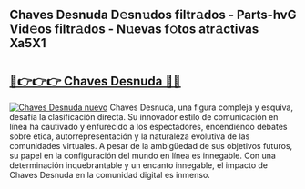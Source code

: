 ## Chaves Desnuda D𝚎sn𝚞dos filtr𝚊dos - Parts-hvG Vid𝚎os filtr𝚊dos - N𝚞evas f𝚘tos atr𝚊ctivas Xa5X1

# <h2><a href="http://mb6y9wv.tromn.icu/?c=Chaves+Desnuda">🔗👉👉👉 Chaves Desnuda 🔗🔗</a></h2>

[![Chaves Desnuda nuevo](https://i.imgur.com/pEAQMta.gif)](http://mb6y9wv.tromn.icu/?c=Chaves+Desnuda)
Chaves Desnuda, una figura compleja y esquiva, desafía la clasificación directa. Su innovador estilo de comunicación en línea ha cautivado y enfurecido a los espectadores, encendiendo debates sobre ética, autorrepresentación y la naturaleza evolutiva de las comunidades virtuales. A pesar de la ambigüedad de sus objetivos futuros, su papel en la configuración del mundo en línea es innegable. Con una determinación inquebrantable y un encanto innegable, el impacto de Chaves Desnuda en la comunidad digital es inmenso.
